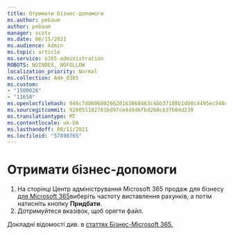 ```yaml
---
title: Отримати бізнес-допомоги
ms.author: pebaum
author: pebaum
manager: scotv
ms.date: 06/15/2021
ms.audience: Admin
ms.topic: article
ms.service: o365-administration
ROBOTS: NOINDEX, NOFOLLOW
localization_priority: Normal
ms.collection: Adm_O365
ms.custom:
- "1500026"
- "11658"
ms.openlocfilehash: 946c7d86068026620163868463c4bb37108b1d60c4495ec548dc36043bce8414
ms.sourcegitcommit: 920051182781bd97ce4d4d6fbd268cb37b84d239
ms.translationtype: MT
ms.contentlocale: uk-UA
ms.lasthandoff: 08/11/2021
ms.locfileid: "57898765"
---
```

# <a name="get-business-assist"></a>Отримати бізнес-допомоги

1. На сторінці Центр адміністрування Microsoft 365 продаж для бізнесу [для Microsoft 365](https://go.microsoft.com/fwlink/p/?linkid=2158423)виберіть частоту виставлення рахунків, а потім натисніть кнопку **Придбати**.
2. Дотримуйтеся вказівок, щоб орягти файл.

Докладні відомості див. в [статтях Бізнес-Microsoft 365.](https://docs.microsoft.com/microsoft-365/admin/misc/business-assist)